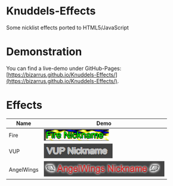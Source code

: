 # Knuddels-Effects
Some nicklist effects ported to HTML5/JavaScript

# Demonstration
You can find a live-demo under GitHub-Pages: [https://bizarrus.github.io/Knuddels-Effects/](https://bizarrus.github.io/Knuddels-Effects/).

# Effects
|Name|Demo|
|----|----|
|Fire|![image](https://github.com/Bizarrus/Knuddels-Effects/blob/main/screenshots/FireEffect.png?raw=true)|
|VUP|![image](https://github.com/Bizarrus/Knuddels-Effects/blob/main/screenshots/VUPEffect.png?raw=true)|
|AngelWings|![image](https://github.com/Bizarrus/Knuddels-Effects/blob/main/screenshots/AngelWingsEffect.png?raw=true)|
